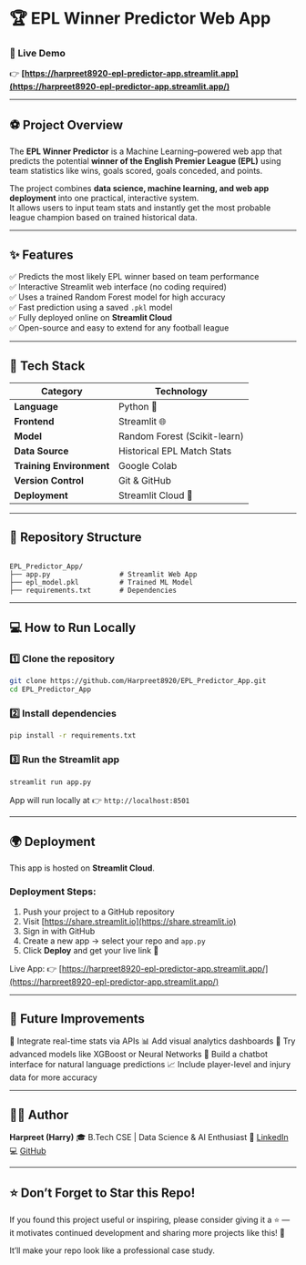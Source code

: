 # 🏆 EPL Winner Predictor Web App  

### 🚀 Live Demo  
👉 **[https://harpreet8920-epl-predictor-app.streamlit.app](https://harpreet8920-epl-predictor-app.streamlit.app/)**  

---

## ⚽ Project Overview  
The **EPL Winner Predictor** is a Machine Learning–powered web app that predicts the potential **winner of the English Premier League (EPL)** using team statistics like wins, goals scored, goals conceded, and points.  

The project combines **data science, machine learning, and web app deployment** into one practical, interactive system.  
It allows users to input team stats and instantly get the most probable league champion based on trained historical data.  

---

## ✨ Features  
✅ Predicts the most likely EPL winner based on team performance  
✅ Interactive Streamlit web interface (no coding required)  
✅ Uses a trained Random Forest model for high accuracy  
✅ Fast prediction using a saved `.pkl` model  
✅ Fully deployed online on **Streamlit Cloud**  
✅ Open-source and easy to extend for any football league  

---

## 🧩 Tech Stack  

| Category | Technology |
|-----------|-------------|
| **Language** | Python 🐍 |
| **Frontend** | Streamlit 🌐 |
| **Model** | Random Forest (Scikit-learn) |
| **Data Source** | Historical EPL Match Stats |
| **Training Environment** | Google Colab |
| **Version Control** | Git & GitHub |
| **Deployment** | Streamlit Cloud 🚀 |

---

## 📁 Repository Structure  

```

EPL_Predictor_App/
├── app.py                 # Streamlit Web App
├── epl_model.pkl          # Trained ML Model
├── requirements.txt       # Dependencies
````

---

## 💻 How to Run Locally  

### 1️⃣ Clone the repository
```bash
git clone https://github.com/Harpreet8920/EPL_Predictor_App.git
cd EPL_Predictor_App
````

### 2️⃣ Install dependencies

```bash
pip install -r requirements.txt
```

### 3️⃣ Run the Streamlit app

```bash
streamlit run app.py
```

App will run locally at 👉 `http://localhost:8501`

---

## 🌍 Deployment

This app is hosted on **Streamlit Cloud**.

### Deployment Steps:

1. Push your project to a GitHub repository
2. Visit [https://share.streamlit.io](https://share.streamlit.io)
3. Sign in with GitHub
4. Create a new app → select your repo and `app.py`
5. Click **Deploy** and get your live link 🎉

Live App:
👉 [https://harpreet8920-epl-predictor-app.streamlit.app/](https://harpreet8920-epl-predictor-app.streamlit.app/)

---

## 🔮 Future Improvements

🚀 Integrate real-time stats via APIs
📊 Add visual analytics dashboards
🤖 Try advanced models like XGBoost or Neural Networks
💬 Build a chatbot interface for natural language predictions
📈 Include player-level and injury data for more accuracy

---

## 👨‍💻 Author

**Harpreet (Harry)**
🎓 B.Tech CSE | Data Science & AI Enthusiast
🔗 [LinkedIn](https://www.linkedin.com/in/harpreetsingh30/)
💻 [GitHub](https://github.com/Harpreet8920/)

---

## ⭐ Don’t Forget to Star this Repo!

If you found this project useful or inspiring, please consider giving it a ⭐ —
it motivates continued development and sharing more projects like this! 🌟


It’ll make your repo look like a professional case study.
```
